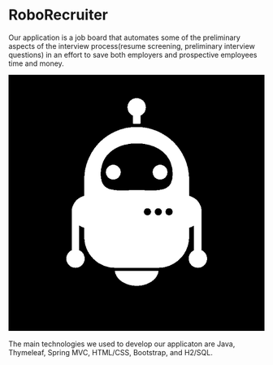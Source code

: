 # RoboRecruiter

Our application is a job board that automates some of the preliminary aspects of the interview process(resume screening, preliminary 
interview questions) in an effort to save both employers and prospective employees time and money.

![RoboRecruiter Logo](src/main/resources/static/images/logo.png)

The main technologies we used to develop our applicaton are Java, Thymeleaf, Spring MVC, HTML/CSS, Bootstrap, and H2/SQL.



